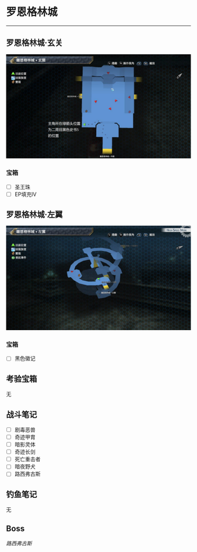 # 罗恩格林城

---

## 罗恩格林城·玄关

![罗恩格林城·玄关](../images/map_罗恩格林城1.jpg)

### 宝箱

- [ ]  圣王珠
- [ ]  EP填充IV

## 罗恩格林城·左翼

![罗恩格林城·左翼](../images/map_罗恩格林城2.jpg)

### 宝箱

- [ ]  黑色徽记

## 考验宝箱

无

## 战斗笔记

- [ ] 剧毒恶兽
- [ ] 奇迹甲胄
- [ ] 暗影灵体
- [ ] 奇迹长剑
- [ ] 死亡重击者
- [ ] 暗夜野犬
- [ ] 路西弗古斯

## 钓鱼笔记

无

## Boss

*路西弗古斯*